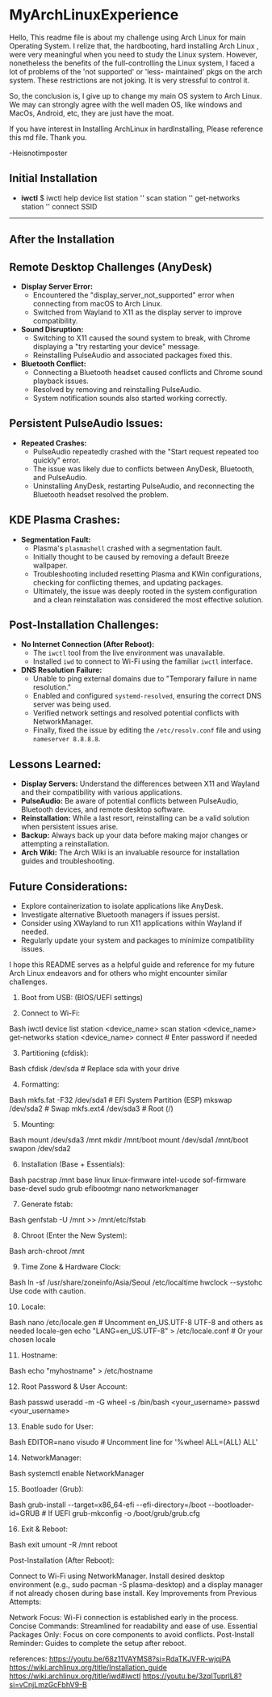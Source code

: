 # MyArchLinuxExperience

Hello, This readme file is about my challenge using Arch Linux for main Operating System.
I relize that, the hardbooting, hard installing Arch Linux , were very meaningful when you need to study the Linux system.
However, nonetheless the benefits of the full-controlling the Linux system, I faced a lot of problems of the 'not supported' or 'less- maintained' pkgs on the arch system. These  restrictions are not joking. It is very stressful to control it.

So, the conclusion is, I give up to change my main OS system to Arch Linux.
We may can strongly agree with the well maden OS, like windows and MacOs, Android, etc, they are just have the moat.

If you have interest in Installing ArchLinux in hardInstalling, Please reference this md file.
Thank you.

-Heisnotimposter

## Initial Installation

* **iwctl**
$ iwctl
help
device list
station '' scan
station '' get-networks
station '' connect SSID
* ****

## After the Installation

## Remote Desktop Challenges (AnyDesk)

* **Display Server Error:**
    - Encountered the "display_server_not_supported" error when connecting from macOS to Arch Linux.
    - Switched from Wayland to X11 as the display server to improve compatibility.
* **Sound Disruption:**
    - Switching to X11 caused the sound system to break, with Chrome displaying a "try restarting your device" message.
    - Reinstalling PulseAudio and associated packages fixed this.
* **Bluetooth Conflict:**
    - Connecting a Bluetooth headset caused conflicts and Chrome sound playback issues.
    - Resolved by removing and reinstalling PulseAudio.
    - System notification sounds also started working correctly.

## Persistent PulseAudio Issues:

* **Repeated Crashes:**
    - PulseAudio repeatedly crashed with the "Start request repeated too quickly" error.
    - The issue was likely due to conflicts between AnyDesk, Bluetooth, and PulseAudio.
    - Uninstalling AnyDesk, restarting PulseAudio, and reconnecting the Bluetooth headset resolved the problem.

## KDE Plasma Crashes:

* **Segmentation Fault:**
    - Plasma's `plasmashell` crashed with a segmentation fault.
    - Initially thought to be caused by removing a default Breeze wallpaper.
    - Troubleshooting included resetting Plasma and KWin configurations, checking for conflicting themes, and updating packages.
    - Ultimately, the issue was deeply rooted in the system configuration and a clean reinstallation was considered the most effective solution.

## Post-Installation Challenges:

* **No Internet Connection (After Reboot):**
    - The `iwctl` tool from the live environment was unavailable.
    - Installed `iwd` to connect to Wi-Fi using the familiar `iwctl` interface.
* **DNS Resolution Failure:**
    - Unable to ping external domains due to "Temporary failure in name resolution."
    - Enabled and configured `systemd-resolved`, ensuring the correct DNS server was being used.
    - Verified network settings and resolved potential conflicts with NetworkManager.
    - Finally, fixed the issue by editing the `/etc/resolv.conf` file and using `nameserver 8.8.8.8`.

## Lessons Learned:

* **Display Servers:** Understand the differences between X11 and Wayland and their compatibility with various applications.
* **PulseAudio:** Be aware of potential conflicts between PulseAudio, Bluetooth devices, and remote desktop software.
* **Reinstallation:** While a last resort, reinstalling can be a valid solution when persistent issues arise.
* **Backup:** Always back up your data before making major changes or attempting a reinstallation.
* **Arch Wiki:** The Arch Wiki is an invaluable resource for installation guides and troubleshooting.

## Future Considerations:

- Explore containerization to isolate applications like AnyDesk.
- Investigate alternative Bluetooth managers if issues persist.
- Consider using XWayland to run X11 applications within Wayland if needed.
- Regularly update your system and packages to minimize compatibility issues.

I hope this README serves as a helpful guide and reference for my future Arch Linux endeavors and for others who might encounter similar challenges.

1. Boot from USB: (BIOS/UEFI settings)

2. Connect to Wi-Fi:

Bash
iwctl
device list
station <device_name> scan
station <device_name> get-networks
station <device_name> connect <SSID>  # Enter password if needed


3. Partitioning (cfdisk):

Bash
cfdisk /dev/sda  # Replace sda with your drive

4. Formatting:

Bash
mkfs.fat -F32 /dev/sda1  # EFI System Partition (ESP)
mkswap /dev/sda2          # Swap
mkfs.ext4 /dev/sda3        # Root (/)

5. Mounting:

Bash
mount /dev/sda3 /mnt
mkdir /mnt/boot
mount /dev/sda1 /mnt/boot
swapon /dev/sda2


6. Installation (Base + Essentials):

Bash
pacstrap /mnt base linux linux-firmware intel-ucode sof-firmware base-devel sudo grub efibootmgr nano networkmanager

7. Generate fstab:

Bash
genfstab -U /mnt >> /mnt/etc/fstab

8. Chroot (Enter the New System):

Bash
arch-chroot /mnt

9. Time Zone & Hardware Clock:

Bash
ln -sf /usr/share/zoneinfo/Asia/Seoul /etc/localtime
hwclock --systohc
Use code with caution.

10. Locale:

Bash
nano /etc/locale.gen   # Uncomment en_US.UTF-8 UTF-8 and others as needed
locale-gen
echo "LANG=en_US.UTF-8" > /etc/locale.conf  # Or your chosen locale

11. Hostname:

Bash
echo "myhostname" > /etc/hostname

12. Root Password & User Account:

Bash
passwd
useradd -m -G wheel -s /bin/bash <your_username>
passwd <your_username>

13. Enable sudo for User:

Bash
EDITOR=nano visudo  # Uncomment line for '%wheel ALL=(ALL) ALL'

14. NetworkManager:

Bash
systemctl enable NetworkManager

15. Bootloader (Grub):

Bash
grub-install --target=x86_64-efi --efi-directory=/boot --bootloader-id=GRUB # If UEFI
grub-mkconfig -o /boot/grub/grub.cfg

16. Exit & Reboot:

Bash
exit
umount -R /mnt
reboot

Post-Installation (After Reboot):

Connect to Wi-Fi using NetworkManager.
Install desired desktop environment (e.g., sudo pacman -S plasma-desktop) and a display manager if not already chosen during base install.
Key Improvements from Previous Attempts:

Network Focus: Wi-Fi connection is established early in the process.
Concise Commands: Streamlined for readability and ease of use.
Essential Packages Only: Focus on core components to avoid conflicts.
Post-Install Reminder: Guides to complete the setup after reboot.

references: 
https://youtu.be/68z11VAYMS8?si=RdaTKJVFR-wjqjPA
https://wiki.archlinux.org/title/Installation_guide
https://wiki.archlinux.org/title/iwd#iwctl
https://youtu.be/3zqITuprlL8?si=vCnjLmzGcFbhV9-B
